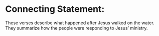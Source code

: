 # Connecting Statement:

These verses describe what happened after Jesus walked on the water. They summarize how the people were responding to Jesus’ ministry.